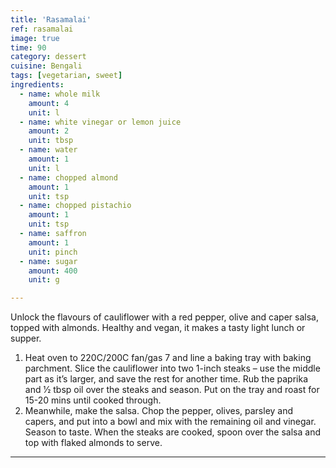 ```yaml
---
title: 'Rasamalai'
ref: rasamalai
image: true
time: 90
category: dessert
cuisine: Bengali
tags: [vegetarian, sweet]
ingredients:
  - name: whole milk
    amount: 4
    unit: l
  - name: white vinegar or lemon juice
    amount: 2 
    unit: tbsp
  - name: water
    amount: 1
    unit: l
  - name: chopped almond
    amount: 1
    unit: tsp
  - name: chopped pistachio
    amount: 1
    unit: tsp
  - name: saffron
    amount: 1
    unit: pinch
  - name: sugar
    amount: 400
    unit: g

---
```


Unlock the flavours of cauliflower with a red pepper, olive and caper salsa, topped with almonds. Healthy and vegan, it makes a tasty light lunch or supper.

1. Heat oven to 220C/200C fan/gas 7 and line a baking tray with baking parchment. Slice the cauliflower into two 1-inch steaks – use the middle part as it’s larger, and save the rest for another time. Rub the paprika and 1⁄2 tbsp oil over the steaks and season. Put on the tray and roast for 15-20 mins until cooked through.
2. Meanwhile, make the salsa. Chop the pepper, olives, parsley and capers, and put into a bowl and mix with the remaining oil and vinegar. Season to taste. When the steaks are cooked, spoon over the salsa and top with flaked almonds to serve.

---

